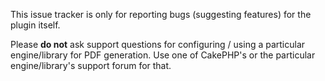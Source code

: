This issue tracker is only for reporting bugs (suggesting features) for the plugin itself.

Please **do not** ask support questions for configuring / using a particular engine/library for PDF generation.
Use one of CakePHP's or the particular engine/library's support forum for that.